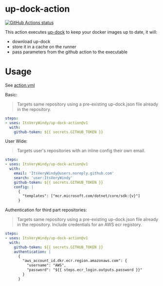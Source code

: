 # up-dock-action

<p align="left">
  <a href="https://github.com/ItsVeryWindy/up-dock-action"><img alt="GitHub Actions status" src="https://github.com/ItsVeryWindy/up-dock-action/workflows/build-test/badge.svg"></a>
</p>

This action executes [up-dock](https://github.com/ItsVeryWindy/up-dock) to keep your docker images up to date, it will:

- download up-dock
- store it in a cache on the runner
- pass parameters from the github action to the executable

# Usage

See [action.yml](action.yml)

Basic:
> Targets same repository using a pre-existing up-dock.json file already in the repository.
```yaml
steps:
- uses: ItsVeryWindy/up-dock-action@v1
  with:
    github-token: ${{ secrets.GITHUB_TOKEN }}
```
User Wide:
> Targets user's repositories with an inline config their own email.
```yaml
steps:
- uses: ItsVeryWindy/up-dock-action@v1
  with:
    email: 'ItsVeryWindy@users.noreply.github.com'
    search: 'user:ItsVeryWindy'
    github-token: ${{ secrets.GITHUB_TOKEN }}
    config: |
      {
        "templates": ["mcr.microsoft.com/dotnet/core/sdk:{v}"]
      }
```
Authentication for third part repositories:
> Targets same repository using a pre-existing up-dock.json file already in the repository. Include credentials for an AWS ecr registory.
```yaml
steps:
- uses: ItsVeryWindy/up-dock-action@v1
  with:
    github-token: ${{ secrets.GITHUB_TOKEN }}
    authentication: |
      {
        "aws_account_id.dkr.ecr.region.amazonaws.com": {
          "username": "AWS",
          "password": "${{ steps.ecr_login.outputs.password }}"
        }
      }
```
